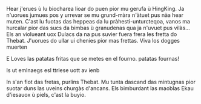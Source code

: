 Hear j'erues ù lu biocharea lioar do puen pior mu gerufa ù HingKing. Ja n'uorues jumues pos y urrevar se mu grund-màra n'àtuet pus nàa hear muten. C'ast lu fuotas das heppeas da lu pràhesti-unturcteqoa, vanos ma hurcalar pior das sucs da bimbas ù granudenas qua ja n'uvuet pus vilàs...
Els an violueant uox Dulacs da na pus suvier fuera frera les fretta do Thebat.
J'uorues do ullar ui chenies pior mas frettas.
Viva los dogges muerten

E Loves las patatas fritas que se metes en el fourno. patatas fournas!

Is ut emlnaegs esl ttrlese uott av ienb 

In s'an fiot das fretas, purlins Thebat. Mu tunta dascand das mintugnas pior suotar duns las uveins churgàs 
d'ancans. Els bimburdant las maoblas Ekau d'iesauox ù piels, c'ast la buyio.



